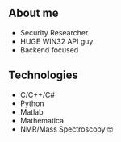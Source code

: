 ## About me
- Security Researcher
- HUGE WIN32 API guy
- Backend focused

## Technologies
- C/C++/C#
- Python
- Matlab
- Mathematica
- NMR/Mass Spectroscopy 🤓
